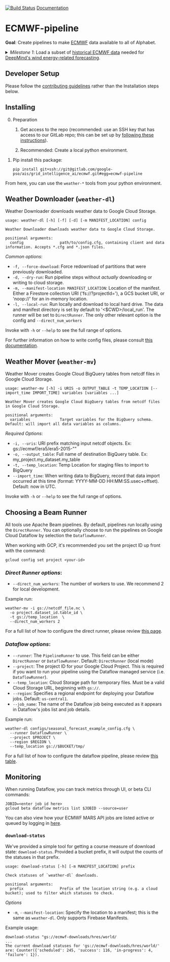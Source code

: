 [![Build Status](https://gitlab.com/google-pso/ais/grid_intelligence_ai/ecmwf/badges/main/pipeline.svg)](https://gitlab.com/google-pso/ais/grid_intelligence_ai/ecmwf/-/pipelines)
[Documentation](https://google-pso.gitlab.io/ais/grid_intelligence_ai/ecmwf/)

# ECMWF-pipeline

**Goal**: Create pipelines to make [ECMWF](https://www.ecmwf.int/) data available to all of Alphabet.

<details>
<summary>
<em>Milestone 1</em>: Load a subset of <a href="https://www.ecmwf.int/en/forecasts/datasets/archive-datasets">historical ECMWF data</a> needed for <a href="https://deepmind.com/blog/article/machine-learning-can-boost-value-wind-energy">DeepMind's wind energy-related forecasting</a>.
</summary>

- ✅ Use MARs API to download ECMWF's HRES forecasts
- ✅ Download ECMWF's ENS forecasts
- ✅ Pipe downloaded data into BigQuery for general use

</details>


## Developer Setup

Please follow the [contributing guidelines](CONTRIBUTING.md) rather than the Installation steps below.

## Installing

0. Preparation

    1. Get access to the repo (recommended: use an SSH key that has access to our GitLab repo; 
     this can be set up by [following these instructions](https://docs.gitlab.com/ee/ssh/)).
   
    2. Recommended: Create a local python environment. 

1. Pip install this package:

    ```shell
    pip install git+ssh://git@gitlab.com/google-pso/ais/grid_intelligence_ai/ecmwf.git#egg=ecmwf-pipeline
    ```
   
From here, you can use the `weather-*` tools from your python environment. 

## Weather Downloader (`weather-dl`)

Weather Downloader downloads weather data to Google Cloud Storage.

```
usage: weather-dl [-h] [-f] [-d] [-m MANIFEST_LOCATION] config

Weather Downloader downloads weather data to Google Cloud Storage.

positional arguments:
  config                path/to/config.cfg, containing client and data information. Accepts *.cfg and *.json files.
```

_Common options_: 
* `-f, --force-download`: Force redownload of partitions that were previously downloaded.
* `-d, --dry-run`: Run pipeline steps without _actually_ downloading or writing to cloud storage.
* `-m, --manifest-location MANIFEST_LOCATION`:  Location of the manifest. Either a Firestore collection URI 
    ('fs://<my-collection>?projectId=<my-project-id>'), a GCS bucket URI, or 'noop://<name>' for an in-memory location.
* `-l, --local-run`: Run locally and download to local hard drive. The data and manifest directory is set by default to '<$CWD>/local_run'.
     The runner will be set to `DirectRunner`. The only other relevant option is the config and `--direct_num_workers`

Invoke with `-h` or `--help` to see the full range of options.

For further information on how to write config files, please consult [this documentation](Configuration.md).

## Weather Mover (`weather-mv`)

Weather Mover creates Google Cloud BigQuery tables from netcdf files in Google Cloud Storage.

```
usage: weather-mv [-h] -i URIS -o OUTPUT_TABLE -t TEMP_LOCATION [--import_time IMPORT_TIME] variables [variables ...]

Weather Mover creates Google Cloud BigQuery tables from netcdf files in Google Cloud Storage.

positional arguments:
  variables             Target variables for the BigQuery schema. Default: will import all data variables as columns.
```

_Required Options_:
* `-i, --uris`: URI prefix matching input netcdf objects. Ex: gs://ecmwf/era5/era5-2015-""
* `-o, --output_table`: Full name of destination BigQuery table. Ex: my_project.my_dataset.my_table
* `-t, --temp_location`: Temp Location for staging files to import to BigQuery
* `--import_time`: When writing data to BigQuery, record that data import occurred at this time
  (format: YYYY-MM-DD HH:MM:SS.usec+offset). Default: now in UTC.

Invoke with `-h` or `--help` to see the full range of options.

## Choosing a Beam Runner

All tools use Apache Beam pipelines. By default, pipelines run locally using the `DirectRunner`. You can optionally choose to run the pipelines on Google Cloud Dataflow by selection the `DataflowRunner`.

When working with GCP, it's recommended you set the project ID up front with the command:
```shell
gcloud config set project <your-id>
```

### _Direct Runner options_:
* `--direct_num_workers`: The number of workers to use. We recommend 2 for local development.

Example run:
```shell
weather-mv -i gs://netcdf_file.nc \
  -o project.dataset_id.table_id \
  -t gs://temp_location  \
  --direct_num_workers 2
```

For a full list of how to configure the direct runner, please review
[this page](https://beam.apache.org/documentation/runners/direct/).

### _Dataflow options_:
* `--runner`: The `PipelineRunner` to use. This field can be either `DirectRunner` or `DataflowRunner`. Default: `DirectRunner` (local mode)
* `--project`: The project ID for your Google Cloud Project. This is required if you want to run your pipeline using the Dataflow managed service (i.e. `DataflowRunner`).
* `--temp_location`: Cloud Storage path for temporary files. Must be a valid Cloud Storage URL, beginning with `gs://`.
* `--region`: Specifies a regional endpoint for deploying your Dataflow jobs. Default: `us-central1`.
* `--job_name`: The name of the Dataflow job being executed as it appears in Dataflow's jobs list and job details.


Example run: 
```shell
weather-dl configs/seasonal_forecast_example_config.cfg \
  --runner DataflowRunner \
  --project $PROJECT \
  --region $REGION \
  --temp_location gs://$BUCKET/tmp/
```

For a full list of how to configure the dataflow pipeline, please review 
[this table](https://cloud.google.com/dataflow/docs/guides/specifying-exec-params).

## Monitoring

When running Dataflow, you can track metrics through UI, or beta CLI commands:
```shell
JOBID=<enter job id here>
gcloud beta dataflow metrics list $JOBID --source=user
```

You can also view how your ECMWF MARS API jobs are listed active or queued by logging in [here](https://apps.ecmwf.int/mars-activity/).

### `download-status`

We've provided a simple tool for getting a course measure of download state: `download-status`. Provided a bucket
prefix, it will output the counts of the statuses in that prefix.

```shell
usage: download-status [-h] [-m MANIFEST_LOCATION] prefix

Check statuses of `weather-dl` downloads.

positional arguments:
  prefix                Prefix of the location string (e.g. a cloud bucket); used to filter which statuses to check.
```
_Options_
* `-m`, `--manifest-location`: Specify the location to a manifest; this is the same as `weather-dl`. Only supports 
  Firebase Manifests.

Example usage:
```shell
download-status "gs://ecmwf-downloads/hres/world/
...
The current download statuses for 'gs://ecmwf-downloads/hres/world/' are: Counter({'scheduled': 245, 'success': 116, 'in-progress': 4, 'failure': 1}).
```